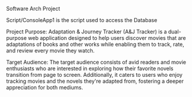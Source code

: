 Software Arch Project 

Script/ConsoleApp1 is the script used to access the Database

Project Purpose: Adaptation & Journey Tracker (A&J Tracker) is a dual-purpose web application designed to help users discover movies that are adaptations of books and other works while enabling them to track, rate, and review every movie they watch.

Target Audience: The target audience consists of avid readers and movie enthusiasts who are interested in exploring how their favorite novels transition from page to screen. Additionally, it caters to users who enjoy tracking movies and the novels they're adapted from, fostering a deeper appreciation for both mediums.

